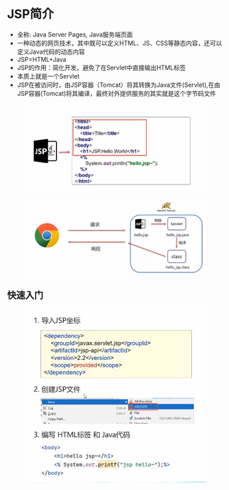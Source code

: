 # JSP简介

* 全称: Java Server Pages, Java服务端页面
* 一种动态的网页技术，其中既可以定义HTML、JS、CSS等静态内容，还可以定义Java代码的动态内容
* JSP=HTML+Java
* JSP的作用：简化开发，避免了在Servlet中直接输出HTML标签
* 本质上就是一个Servlet
* JSP在被访问时，由JSP容器（Tomcat）将其转换为Java文件(Servlet),在由JSP容器(Tomcat)将其编译，最终对外提供服务的其实就是这个字节码文件

<figure><img src="../.gitbook/assets/image (29).png" alt=""><figcaption></figcaption></figure>

<figure><img src="../.gitbook/assets/image (20).png" alt=""><figcaption></figcaption></figure>

## 快速入门

<figure><img src="../.gitbook/assets/image (20) (2).png" alt=""><figcaption></figcaption></figure>
